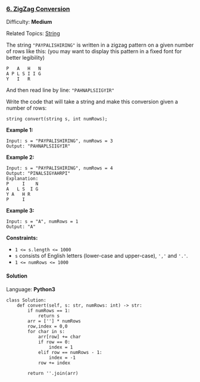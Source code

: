 ### [6\. ZigZag Conversion](https://leetcode.com/problems/zigzag-conversion/)

Difficulty: **Medium**  

Related Topics: [String](https://leetcode.com/tag/string/)


The string `"PAYPALISHIRING"` is written in a zigzag pattern on a given number of rows like this: (you may want to display this pattern in a fixed font for better legibility)

```
P   A   H   N
A P L S I I G
Y   I   R
```

And then read line by line: `"PAHNAPLSIIGYIR"`

Write the code that will take a string and make this conversion given a number of rows:

```
string convert(string s, int numRows);
```

**Example 1:**

```
Input: s = "PAYPALISHIRING", numRows = 3
Output: "PAHNAPLSIIGYIR"
```

**Example 2:**

```
Input: s = "PAYPALISHIRING", numRows = 4
Output: "PINALSIGYAHRPI"
Explanation:
P     I    N
A   L S  I G
Y A   H R
P     I
```

**Example 3:**

```
Input: s = "A", numRows = 1
Output: "A"
```

**Constraints:**

*   `1 <= s.length <= 1000`
*   `s` consists of English letters (lower-case and upper-case), `','` and `'.'`.
*   `1 <= numRows <= 1000`


#### Solution

Language: **Python3**

```python3
class Solution:
    def convert(self, s: str, numRows: int) -> str:
        if numRows == 1:
            return s
        arr = [''] * numRows
        row,index = 0,0
        for char in s:
            arr[row] += char
            if row == 0:
                index = 1
            elif row == numRows - 1:
                index = -1
            row += index
        
        return ''.join(arr)
```